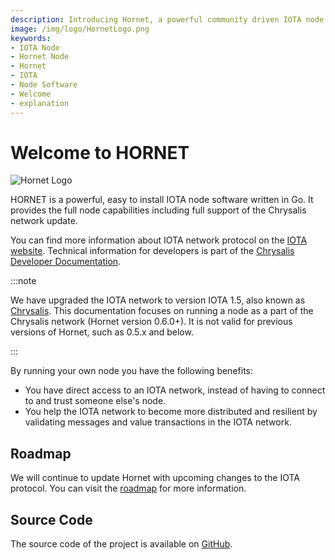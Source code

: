 ```yaml
---
description: Introducing Hornet, a powerful community driven IOTA node software written in GO.
image: /img/logo/HornetLogo.png
keywords:
- IOTA Node
- Hornet Node
- Hornet
- IOTA
- Node Software
- Welcome
- explanation
---
```

# Welcome to HORNET

![Hornet Logo](/img/logo/HORNET_logo.svg)

HORNET is a powerful, easy to install IOTA node software written in Go.
It provides the full node capabilities including full support of the Chrysalis network update.

You can find more information about IOTA network protocol on the [IOTA website](https://www.iota.org/). Technical
information for developers is part of
the [Chrysalis Developer Documentation](https://wiki.iota.org/chrysalis-docs/welcome).

:::note

We have upgraded the IOTA network to version IOTA 1.5, also known as [Chrysalis](https://chrysalis.iota.org). This
documentation focuses on running a node as a part of the Chrysalis network (Hornet version 0.6.0+). It is not valid for
previous versions of Hornet, such as 0.5.x and below.

:::

By running your own node you have the following benefits:

- You have direct access to an IOTA network, instead of having to connect to and trust someone else's node.
- You help the IOTA network to become more distributed and resilient by validating messages and value transactions in
  the IOTA network.

## Roadmap

We will continue to update Hornet with upcoming changes to the IOTA protocol. You can visit
the [roadmap](https://roadmap.iota.org/) for more information.

## Source Code

The source code of the project is available on [GitHub](https://github.com/gohornet/hornet).